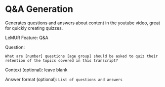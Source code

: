 # Q&A Generation
Generates questions and answers about content in the youtube video, great for quickly creating quizzes.

LeMUR Feature: Q&A 

Question:

`What are [number] questions [age group] should be asked to quiz their retention of the topics covered in this transcript?`

Context (optional): leave blank

Answer format (optional):
`List of questions and answers`
